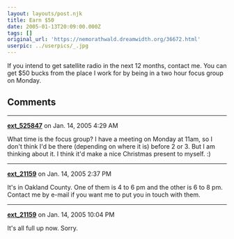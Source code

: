 ```yaml
---
layout: layouts/post.njk
title: Earn $50
date: 2005-01-13T20:09:00.000Z
tags: []
original_url: 'https://nemorathwald.dreamwidth.org/36672.html'
userpic: ../userpics/_.jpg
---
```

If you intend to get satellite radio in the next 12 months, contact me. You can get $50 bucks from the place I work for by being in a two hour focus group on Monday.

## Comments

---

**[ext_525847](https://www.dreamwidth.org/users/ext_525847)** on Jan. 14, 2005 4:29 AM

What time is the focus group? I have a meeting on Monday at 11am, so I don't think I'd be there (depending on where it is) before 2 or 3. But I am thinking about it. I think it'd make a nice Christmas present to myself. :)

---

**[ext_21159](https://www.dreamwidth.org/users/ext_21159)** on Jan. 14, 2005 2:37 PM

It's in Oakland County. One of them is 4 to 6 pm and the other is 6 to 8 pm. Contact me by e-mail if you want me to put you in touch with them.

---

**[ext_21159](https://www.dreamwidth.org/users/ext_21159)** on Jan. 14, 2005 10:04 PM

It's all full up now. Sorry.

